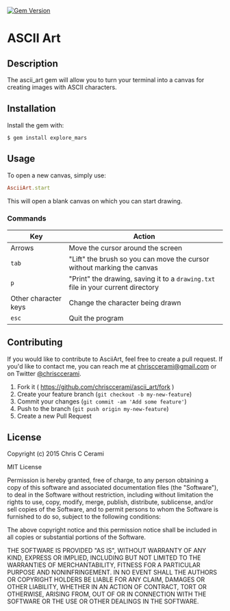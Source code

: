 [![Gem Version](https://badge.fury.io/rb/ascii_art.svg)](http://badge.fury.io/rb/ascii_art)

# ASCII Art

## Description

The ascii_art gem will allow you to turn your terminal into a canvas for creating images with ASCII characters.

## Installation

Install the gem with:

    $ gem install explore_mars

## Usage

To open a new canvas, simply use:

```ruby
AsciiArt.start
```

This will open a blank canvas on which you can start drawing.

### Commands

Key                   | Action
----------------------|--------------------------------------
Arrows                | Move the cursor around the screen
`tab`                 | "Lift" the brush so you can move the cursor without marking the canvas
`p`                   | "Print" the drawing, saving it to a `drawing.txt` file in your current directory
Other character keys  | Change the character being drawn
`esc`                 | Quit the program

## Contributing

If you would like to contribute to AsciiArt, feel free to create a
pull request. If you'd like to contact me, you can reach me at
[chrisccerami@gmail.com](mailto:chrisccerami@gmail.com) or on
Twitter [@chrisccerami](https://twitter.com/chrisccerami).

1. Fork it ( https://github.com/chrisccerami/ascii_art/fork )
2. Create your feature branch (`git checkout -b my-new-feature`)
3. Commit your changes (`git commit -am 'Add some feature'`)
4. Push to the branch (`git push origin my-new-feature`)
5. Create a new Pull Request

## License

Copyright (c) 2015 Chris C Cerami

MIT License

Permission is hereby granted, free of charge, to any person obtaining
a copy of this software and associated documentation files (the
"Software"), to deal in the Software without restriction, including
without limitation the rights to use, copy, modify, merge, publish,
distribute, sublicense, and/or sell copies of the Software, and to
permit persons to whom the Software is furnished to do so, subject to
the following conditions:

The above copyright notice and this permission notice shall be
included in all copies or substantial portions of the Software.

THE SOFTWARE IS PROVIDED "AS IS", WITHOUT WARRANTY OF ANY KIND,
EXPRESS OR IMPLIED, INCLUDING BUT NOT LIMITED TO THE WARRANTIES OF
MERCHANTABILITY, FITNESS FOR A PARTICULAR PURPOSE AND
NONINFRINGEMENT. IN NO EVENT SHALL THE AUTHORS OR COPYRIGHT HOLDERS BE
LIABLE FOR ANY CLAIM, DAMAGES OR OTHER LIABILITY, WHETHER IN AN ACTION
OF CONTRACT, TORT OR OTHERWISE, ARISING FROM, OUT OF OR IN CONNECTION
WITH THE SOFTWARE OR THE USE OR OTHER DEALINGS IN THE SOFTWARE.
